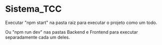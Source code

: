 # Sistema_TCC

Executar "npm start" na pasta raiz para executar o projeto como um todo.

Ou "npm run dev" nas pastas Backend e Frontend para executar separadamente cada um deles.
